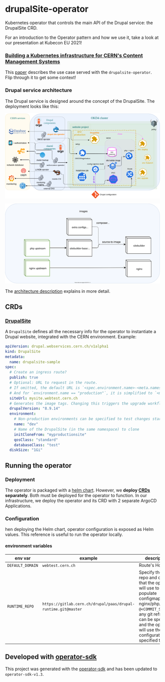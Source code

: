 # drupalSite-operator

Kubernetes operator that controls the main API of the Drupal service: the DrupalSite CRD.

For an introduction to the Operator pattern and how we use it, take a look at our presentation at Kubecon EU 2021!

### [Building a Kubernetes infrastructure for CERN's Content Management Systems](https://zenodo.org/record/4730874)

This [paper](https://zenodo.org/record/4730874) describes the use case served with the `drupalsite-operator`.
Flip through it to get some context!

### Drupal service architecture

The Drupal service is designed around the concept of the DrupalSite.
The deployment looks like this:

![architecture diagram](docs/drupal-architecture-full.png)

![images diagram](docs/drupal-images.svg)

The [architecture description](docs/README.md) explains in more detail.

## CRDs

### [DrupalSite](config/samples/)

A `DrupalSite` defines all the necessary info for the operator to instantiate a Drupal website, integrated with the CERN environment.
Example:

```yaml
apiVersion: drupal.webservices.cern.ch/v1alpha1
kind: DrupalSite
metadata:
  name: drupalsite-sample
spec:
  # Create an ingress route?
  publish: true
  # Optional: URL to request in the route.
  # If omitted, the default URL is `<spec.environment.name>-<meta.namespace>.<operatorConfig.defaultDomain>`
  # And for `environment.name == "production"`, it is simplified to `<meta.namespace>.<operatorConfig.defaultDomain>`
  siteUrl: mysite.webtest.cern.ch
  # Generates the image tags. Changing this triggers the upgrade workflow.
  drupalVersion: "8.9.14"
  environment:
    # Non-production environments can be specified to test changes starting from the current state of another DrupalSite
    name: "dev"
    # Name of the DrupalSite (in the same namespace) to clone
    initCloneFrom: "myproductionsite"
    qosClass: "standard"
    databaseClass: "test"
  diskSize: "1Gi"
```

## Running the operator

### Deployment

The operator is packaged with a [helm chart](chart/drupalsite-operator).
However, we **deploy [CRDs](config/crd/bases) separately**. Both must be deployed for the operator to function.
In our infrastructure, we deploy the operator and its CRD with 2 separate ArgoCD Applications.

### Configuration

hen deploying the Helm chart, operator configuration is exposed as Helm values.
This reference is useful to run the operator locally.

#### environment variables

 env var | example | description
 --- | --- | ---
`DEFAULT_DOMAIN`  | `webtest.cern.ch`           | Route's Host field
`RUNTIME_REPO` | `https://gitlab.cern.ch/drupal/paas/drupal-runtime.git@master` | Specify the git repo and commit that the operator will use to populate configmaps for nginx/php/drupal. `@<COMMIT_SHA>` or any git refspec can be specified, and the operator will use the the configuration specified there

## Developed with [operator-sdk](https://sdk.operatorframework.io/)

This project was generated with the [operator-sdk](https://sdk.operatorframework.io/)
and has been updated to `operator-sdk-v1.3`.
